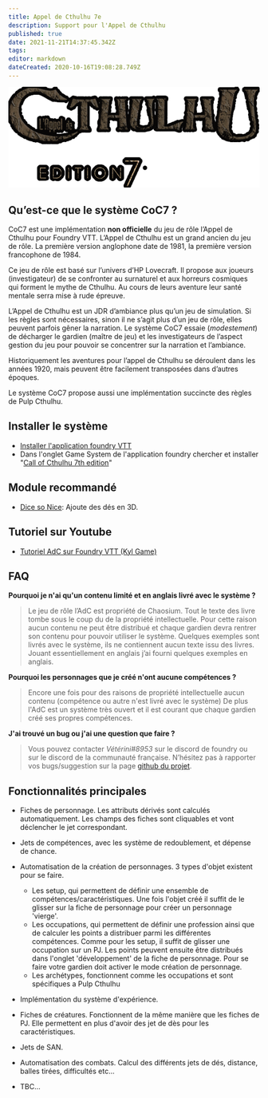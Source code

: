 ```yaml
---
title: Appel de Cthulhu 7e
description: Support pour l'Appel de Cthulhu
published: true
date: 2021-11-21T14:37:45.342Z
tags: 
editor: markdown
dateCreated: 2020-10-16T19:08:28.749Z
---
```


![logo_v7_(4).png](/images/home/logo_v7_(4).png)

## **Qu’est-ce que le système CoC7 ?**
CoC7 est une implémentation **non officielle** du jeu de rôle l’Appel de Cthulhu pour Foundry VTT.
L’Appel de Cthulhu est un grand ancien du jeu de rôle. La première version anglophone date de 1981, la première version francophone de 1984.

Ce jeu de rôle est basé sur l’univers d’HP Lovecraft. Il propose aux joueurs (investigateur) de se confronter au surnaturel et aux horreurs cosmiques qui forment le mythe de Cthulhu. Au cours de leurs aventure leur santé mentale serra mise à rude épreuve.

L’Appel de Cthulhu est un JDR d’ambiance plus qu’un jeu de simulation. Si les règles sont nécessaires, sinon il ne s’agit plus d’un jeu de rôle, elles peuvent parfois gêner la narration.
Le système CoC7 essaie (*modestement*) de décharger le gardien (maître de jeu) et les investigateurs de l’aspect gestion du jeu pour pouvoir se concentrer sur la narration et l’ambiance.

Historiquement les aventures pour l’appel de Cthulhu se déroulent dans les années 1920, mais peuvent être facilement transposées dans d’autres époques.

Le système CoC7 propose aussi une implémentation succincte des règles de Pulp Cthulhu.

## Installer le système
- [Installer l'application foundry VTT](https://foundryvtt.wiki/fr/pour-commencer/setup)
- Dans l'onglet Game System de l'application foundry chercher et installer "[Call of Cthulhu 7th edition](https://foundryvtt.com/packages/CoC7/)"

## Module recommandé
- [Dice so Nice](https://foundryvtt.com/packages/dice-so-nice/): Ajoute des dés en 3D.

## Tutoriel sur Youtube
- [Tutoriel AdC sur Foundry VTT (Kyl Game)](https://youtu.be/XkpVSr75A8k)

## FAQ
**Pourquoi je n'ai qu'un contenu limité et en anglais livré avec le système ?**
>Le jeu de rôle l’AdC est propriété de Chaosium. Tout le texte des livre tombe sous le coup du de la propriété intellectuelle. Pour cette raison aucun contenu ne peut être distribué et chaque gardien devra rentrer son contenu pour pouvoir utiliser le système.
Quelques exemples sont livrés avec le système, ils ne contiennent aucun texte issu des livres. Jouant essentiellement en anglais j’ai fourni quelques exemples en anglais.

**Pourquoi les personnages que je créé n'ont aucune compétences ?**
>Encore une fois pour des raisons de propriété intellectuelle aucun contenu (compétence ou autre n'est livré avec le système)
De plus l'AdC est un système très ouvert et il est courant que chaque gardien créé ses propres compétences.

**J'ai trouvé un bug ou j'ai une question que faire ?**
>Vous pouvez contacter *Vétérini#8953* sur le discord de foundry ou sur le discord de la communauté française.
N’hésitez pas à rapporter vos bugs/suggestion sur la page [github du projet](https://github.com/HavlockV/CoC7-FoundryVTT/issues).

## Fonctionnalités principales
- Fiches de personnage. Les attributs dérivés sont calculés automatiquement. Les champs des fiches sont cliquables et vont déclencher le jet correspondant.

- Jets de compétences, avec les système de redoublement, et dépense de chance.

- Automatisation de la création de personnages. 3 types d'objet existent pour se faire.
  - Les setup, qui permettent de définir une ensemble de compétences/caractéristiques. Une fois l'objet créé il suffit de le glisser sur la fiche de personnage pour créer un personnage 'vierge'.
  - Les occupations, qui permettent de définir une profession ainsi que de calculer les points a distribuer parmi les différentes compétences. Comme pour les setup, il suffit de glisser une occupation sur un PJ. Les points peuvent ensuite être distribués dans l'onglet 'développement' de la fiche de personnage. Pour se faire votre gardien doit activer le mode création de personnage.
  - Les archétypes, fonctionnent comme les occupations et sont spécifiques a Pulp Cthulhu

- Implémentation du système d'expérience.

- Fiches de créatures. Fonctionnent de la même manière que les fiches de PJ. Elle permettent en plus d'avoir des jet de dès pour les caractéristiques.

- Jets de SAN.

- Automatisation des combats. Calcul des différents jets de dés, distance, balles tirées, difficultés etc...

- TBC...